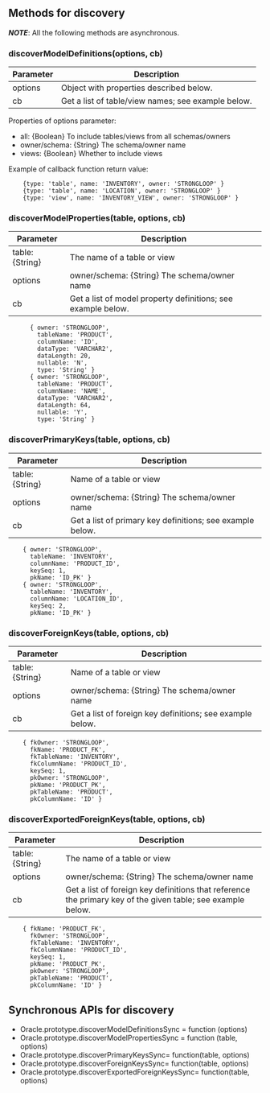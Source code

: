 ## Methods for discovery

***NOTE***: All the following methods are asynchronous.

### discoverModelDefinitions(options, cb)

| Parameter  | Description |
| ----- | ----- | 
| options| Object with properties described below.|
| cb |  Get a list of table/view names; see example below.|

Properties of options parameter:

 * all: {Boolean} To include tables/views from all schemas/owners
 * owner/schema: {String} The schema/owner name
 * views: {Boolean} Whether to include views 

Example of callback function return value:

        {type: 'table', name: 'INVENTORY', owner: 'STRONGLOOP' }
        {type: 'table', name: 'LOCATION', owner: 'STRONGLOOP' }
        {type: 'view', name: 'INVENTORY_VIEW', owner: 'STRONGLOOP' }

### discoverModelProperties(table, options, cb)

| Parameter  | Description |
| ----- | ----- | 
| table: {String}  | The name of a table or view |
| options |  owner/schema: {String} The schema/owner name |
| cb | Get a list of model property definitions; see example below. |

          { owner: 'STRONGLOOP',
            tableName: 'PRODUCT',
            columnName: 'ID',
            dataType: 'VARCHAR2',
            dataLength: 20,
            nullable: 'N',
            type: 'String' }
          { owner: 'STRONGLOOP',
            tableName: 'PRODUCT',
            columnName: 'NAME',
            dataType: 'VARCHAR2',
            dataLength: 64,
            nullable: 'Y',
            type: 'String' }

### discoverPrimaryKeys(table, options, cb)

| Parameter  | Description |
| ----- | ----- | 
|  table: {String} | Name of a table or view |
| options | owner/schema: {String} The schema/owner name |
| cb | Get a list of primary key definitions; see example below. |

        { owner: 'STRONGLOOP',
          tableName: 'INVENTORY',
          columnName: 'PRODUCT_ID',
          keySeq: 1,
          pkName: 'ID_PK' }
        { owner: 'STRONGLOOP',
          tableName: 'INVENTORY',
          columnName: 'LOCATION_ID',
          keySeq: 2,
          pkName: 'ID_PK' } 

### discoverForeignKeys(table, options, cb)

| Parameter  | Description |
| ----- | ----- | 
| table: {String} | Name of a table or view |
| options | owner/schema: {String} The schema/owner name |
| cb | Get a list of foreign key definitions; see example below. |

        { fkOwner: 'STRONGLOOP',
          fkName: 'PRODUCT_FK',
          fkTableName: 'INVENTORY',
          fkColumnName: 'PRODUCT_ID',
          keySeq: 1,
          pkOwner: 'STRONGLOOP',
          pkName: 'PRODUCT_PK',
          pkTableName: 'PRODUCT',
          pkColumnName: 'ID' }

### discoverExportedForeignKeys(table, options, cb)

| Parameter  | Description |
| ----- | ----- | 
| table: {String} | The name of a table or view |
| options |  owner/schema: {String} The schema/owner name
| cb |  Get a list of foreign key definitions that reference the primary key of the given table; see example below. |

        { fkName: 'PRODUCT_FK',
          fkOwner: 'STRONGLOOP',
          fkTableName: 'INVENTORY',
          fkColumnName: 'PRODUCT_ID',
          keySeq: 1,
          pkName: 'PRODUCT_PK',
          pkOwner: 'STRONGLOOP',
          pkTableName: 'PRODUCT',
          pkColumnName: 'ID' }

## Synchronous APIs for discovery

* Oracle.prototype.discoverModelDefinitionsSync = function (options)
* Oracle.prototype.discoverModelPropertiesSync = function (table, options)
* Oracle.prototype.discoverPrimaryKeysSync= function(table, options)
* Oracle.prototype.discoverForeignKeysSync= function(table, options)
* Oracle.prototype.discoverExportedForeignKeysSync= function(table, options)
